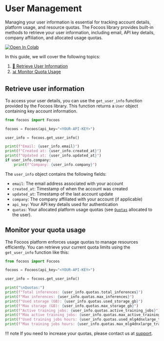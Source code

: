 # User Management

Managing your user information is essential for tracking account details, platform usage, and resource quotas.
The Focoos library provides built-in methods to retrieve your user information, including email, API key details, company affiliation, and allocated usage quotas.

[![Open In Colab](https://colab.research.google.com/assets/colab-badge.svg)](https://colab.research.google.com/github/FocoosAI/focoos/blob/main/notebooks/user_info.ipynb)

In this guide, we will cover the following topics:

1. [📄 Retrieve User Information](#retrieve-user-information)
2. [📊 Monitor Quota Usage](#monitor-your-quota-usage)


## Retrieve user information
To access your user details, you can use the `get_user_info` function provided by the Focoos library. This function returns a `User` object containing key account information.

```python
from focoos import Focoos

focoos = Focoos(api_key="<YOUR-API-KEY>")

user_info = focoos.get_user_info()

print(f"Email: {user_info.email}")
print(f"Created at: {user_info.created_at}")
print(f"Updated at: {user_info.updated_at}")
if user_info.company:
    print(f"Company: {user_info.company}")

```
The `user_info` object contains the following fields:

- `email`: The email address associated with your account
- `created_at`: Timestamp of when the account was created
- `updated_at`: Timestamp of the last account update
- `company`: The company affiliated with your account (if applicable)
- `api_key`: Your API key details used for authentication
- `quotas`: Your allocated platform usage quotas (see [`Quotas`](/focoos/api/ports/#focoos.ports.Quotas) allocated to the user).


## Monitor your quota usage

The Focoos platform enforces usage quotas to manage resources efficiently.
You can retrieve your current quota limits using the `get_user_info` function like this:


```python
from focoos import Focoos

focoos = Focoos(api_key="<YOUR-API-KEY>")

user_info = focoos.get_user_info()

print("\nQuotas:")
print(f"Total inferences: {user_info.quotas.total_inferences}")
print(f"Max inferences: {user_info.quotas.max_inferences}")
print(f"Used storage (GB): {user_info.quotas.used_storage_gb}")
print(f"Max storage (GB): {user_info.quotas.max_storage_gb}")
print(f"Active training jobs: {user_info.quotas.active_training_jobs}")
print(f"Max active training jobs: {user_info.quotas.max_active_training_jobs}")
print(f"Used training jobs hours: {user_info.quotas.used_mlg4dnxlarge_training_jobs_hours}")
print(f"Max training jobs hours: {user_info.quotas.max_mlg4dnxlarge_training_jobs_hours}")

```

!!! note
    If you need to increase your quotas, please contact us at [support](mailto:support@focoos.ai).
